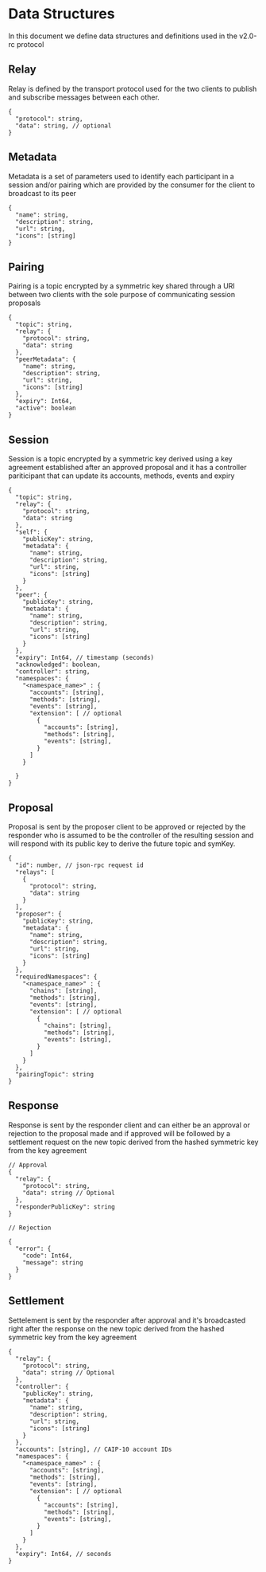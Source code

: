 # Data Structures

In this document we define data structures and definitions used in the v2.0-rc protocol

## Relay

Relay is defined by the transport protocol used for the two clients to publish and subscribe messages between each other.

```jsonc
{
  "protocol": string,
  "data": string, // optional
}
```

## Metadata

Metadata is a set of parameters used to identify each participant in a session and/or pairing which are provided by the consumer for the client to broadcast to its peer

```jsonc
{
  "name": string,
  "description": string,
  "url": string,
  "icons": [string]
}
```

## Pairing

Pairing is a topic encrypted by a symmetric key shared through a URI between two clients with the sole purpose of communicating session proposals

```jsonc
{
  "topic": string,
  "relay": {
    "protocol": string,
    "data": string
  },
  "peerMetadata": {
    "name": string,
    "description": string,
    "url": string,
    "icons": [string]
  },
  "expiry": Int64,
  "active": boolean
}
```

## Session

Session is a topic encrypted by a symmetric key derived using a key agreement established after an approved proposal and it has a controller pariticipant that can update its accounts, methods, events and expiry

```jsonc
{
  "topic": string,
  "relay": {
    "protocol": string,
    "data": string
  },
  "self": {
    "publicKey": string,
    "metadata": {
      "name": string,
      "description": string,
      "url": string,
      "icons": [string]
    }
  },
  "peer": {
    "publicKey": string,
    "metadata": {
      "name": string,
      "description": string,
      "url": string,
      "icons": [string]
    }
  },
  "expiry": Int64, // timestamp (seconds)
  "acknowledged": boolean,
  "controller": string,
  "namespaces": {
    "<namespace_name>" : {
      "accounts": [string],
      "methods": [string],
      "events": [string],
      "extension": [ // optional
        {
          "accounts": [string],
          "methods": [string],
          "events": [string],
        }
      ]
    }

  }
}
```

## Proposal

Proposal is sent by the proposer client to be approved or rejected by the responder who is assumed to be the controller of the resulting session and will respond with its public key to derive the future topic and symKey.

```jsonc
{
  "id": number, // json-rpc request id
  "relays": [
    {
      "protocol": string,
      "data": string
    }
  ],
  "proposer": {
    "publicKey": string,
    "metadata": {
      "name": string,
      "description": string,
      "url": string,
      "icons": [string]
    }
  },
  "requiredNamespaces": {
    "<namespace_name>" : {
      "chains": [string],
      "methods": [string],
      "events": [string],
      "extension": [ // optional
        {
          "chains": [string],
          "methods": [string],
          "events": [string],
        }
      ]
    }
  },
  "pairingTopic": string
}
```

## Response

Response is sent by the responder client and can either be an approval or rejection to the proposal made and if approved will be followed by a settlement request on the new topic derived from the hashed symmetric key from the key agreement

```jsonc
// Approval
{
  "relay": {
    "protocol": string,
    "data": string // Optional
  },
  "responderPublicKey": string
}

// Rejection

{
  "error": {
    "code": Int64,
    "message": string
  }
}
```

## Settlement

Settelement is sent by the responder after approval and it's broadcasted right after the response on the new topic derived from the hashed symmetric key from the key agreement

```jsonc
{
  "relay": {
    "protocol": string,
    "data": string // Optional
  },
  "controller": {
    "publicKey": string,
    "metadata": {
      "name": string,
      "description": string,
      "url": string,
      "icons": [string]
    }
  },
  "accounts": [string], // CAIP-10 account IDs
  "namespaces": {
    "<namespace_name>" : {
      "accounts": [string],
      "methods": [string],
      "events": [string],
      "extension": [ // optional
        {
          "accounts": [string],
          "methods": [string],
          "events": [string],
        }
      ]
    }
  },
  "expiry": Int64, // seconds
}
```
